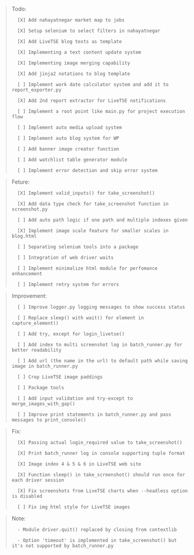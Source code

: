 > Todo:
>
>       [X] Add nahayatnegar market map to jobs
>
>       [X] Setup selenium to select filters in nahayatnegar
>
>       [X] Add LiveTSE blog texts as template
>
>       [X] Implementing a text content update system
>
>       [X] Implementing image merging capability
>
>       [X] Add jinja2 notations to blog template
>
>       [ ] Implement work date calculator system and add it to report_exporter.py
>
>       [X] Add 2nd report extractor for LiveTSE notifications
>
>       [ ] Implement a root point like main.py for project execution flow
>
>       [ ] Implement auto media upload system
>
>       [ ] Implement auto blog system for WP
>
>       [ ] Add banner image creator function
>
>       [ ] Add watchlist table generator module
>
>       [ ] Implement error detection and skip error system

> Feture:
>
>       [X] Implement valid_inputs() for take_screenshot()
>
>       [X] Add data type check for take_screenshot function in screenshot.py
>
>       [ ] Add auto path logic if one path and multiple indexes given
>
>       [X] Implement image scale feature for smaller scales in blog.html
>
>       [ ] Separating selenium tools into a package
>
>       [ ] Integration of web driver waits
>
>       [ ] Implement minimalize html module for perfomance enhancement
>
>       [ ] Implement retry system for errors

> Improvement:
>
>       [ ] Improve logger.py logging messages to show success status
>
>       [ ] Replace sleep() with wait() for element in capture_element()
>
>       [ ] Add try, except for login_livetse()
>
>       [ ] Add index to multi screenshot log in batch_runner.py for better readability
>
>       [ ] Add url (the name in the url) to default path while saving image in batch_runner.py
>
>       [ ] Crop LiveTSE image paddings
>
>       [ ] Package tools
>
>       [ ] Add input validation and try-except to merge_images_with_gap()
>
>       [ ] Improve print statements in batch_runner.py and pass messages to print_console()

> Fix:
>
>       [X] Passing actual login_required value to take_screenshot()
>
>       [X] Print batch_runner log in console supporting tuple format
>
>       [X] Image index 4 & 5 & 6 in LiveTSE web site
>
>       [X] Function sleep() in take_screenshot() should run once for each driver session
>
>       [X] Fix screenshots from LiveTSE charts when --headless option is disabled
>
>       [ ] Fix img html style for LiveTSE images

> Note:
>
>       - Module driver.quit() replaced by closing from contextlib
>
>       - Option 'timeout' is implemented in take_screenshot() but it's not supported by batch_runner.py 
